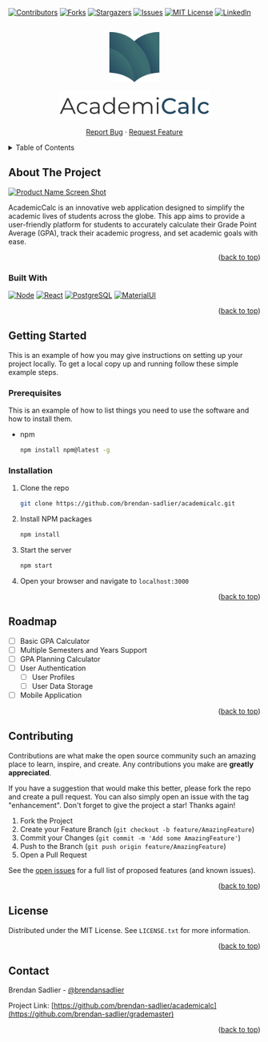 <a name="readme-top"></a>

<!-- PROJECT SHIELDS -->
[![Contributors][contributors-shield]][contributors-url]
[![Forks][forks-shield]][forks-url]
[![Stargazers][stars-shield]][stars-url]
[![Issues][issues-shield]][issues-url]
[![MIT License][license-shield]][license-url]
[![LinkedIn][linkedin-shield]][linkedin-url]

<!-- PROJECT LOGO -->
<br />
<div align="center">
  <a href="https://github.com/brendan-sadlier/academicalc">
    <img src="./images/AcademiCalc.svg" alt="Logo" width="100" height="100">
  </a>
  
  <img src="./images/AcademiCalc_Text.png" align="center" width="300"></img>

  <p align="center">
    <a href="https://github.com/brendan-sadlier/academicalc/issues">Report Bug</a>
    ·
    <a href="https://github.com/brendan-sadlier/academicalc/issues">Request Feature</a>
  </p>
</div>

<!-- TABLE OF CONTENTS -->
<details>
  <summary>Table of Contents</summary>
  <ol>
    <li>
      <a href="#about-the-project">About The Project</a>
      <ul>
        <li><a href="#built-with">Built With</a></li>
      </ul>
    </li>
    <li><a href="#getting-started">Getting Started</a></li>
    <li><a href="#roadmap">Roadmap</a></li>
    <li><a href="#contributing">Contributing</a></li>
    <li><a href="#license">License</a></li>
    <li><a href="#contact">Contact</a></li>
  </ol>
</details>

## About The Project

[![Product Name Screen Shot][product-screenshot]](https://github.com/brendan-sadlier/academicalc)

AcademicCalc is an innovative web application designed to simplify the academic lives of students across the globe. This app aims to provide a user-friendly platform for students to accurately calculate their Grade Point Average (GPA), track their academic progress, and set academic goals with ease.

<p align="right">(<a href="#readme-top">back to top</a>)</p>

### Built With

[![Node][Node.js]][Node-url]
[![React][React.js]][React-url]
[![PostgreSQL][PostgreSQL]][PostgreSQL-url]
[![MaterialUI][MaterailUI]][MaterailUI-url]

<p align="right">(<a href="#readme-top">back to top</a>)</p>

<!-- GETTING STARTED -->
## Getting Started

This is an example of how you may give instructions on setting up your project locally.
To get a local copy up and running follow these simple example steps.

### Prerequisites

This is an example of how to list things you need to use the software and how to install them.
* npm
  ```sh
  npm install npm@latest -g
  ```

### Installation

1. Clone the repo
   ```sh
   git clone https://github.com/brendan-sadlier/academicalc.git
   ```
2. Install NPM packages
   ```sh
   npm install
   ```
3. Start the server
   ```sh
   npm start
   ```
4. Open your browser and navigate to `localhost:3000`

<p align="right">(<a href="#readme-top">back to top</a>)</p>

<!-- ROADMAP -->
## Roadmap

- [ ] Basic GPA Calculator
- [ ] Multiple Semesters and Years Support
- [ ] GPA Planning Calculator
- [ ] User Authentication
    - [ ] User Profiles
    - [ ] User Data Storage
- [ ] Mobile Application

<p align="right">(<a href="#readme-top">back to top</a>)</p>

<!-- CONTRIBUTING -->
## Contributing

Contributions are what make the open source community such an amazing place to learn, inspire, and create. Any contributions you make are **greatly appreciated**.

If you have a suggestion that would make this better, please fork the repo and create a pull request. You can also simply open an issue with the tag "enhancement".
Don't forget to give the project a star! Thanks again!

1. Fork the Project
2. Create your Feature Branch (`git checkout -b feature/AmazingFeature`)
3. Commit your Changes (`git commit -m 'Add some AmazingFeature'`)
4. Push to the Branch (`git push origin feature/AmazingFeature`)
5. Open a Pull Request

See the [open issues](https://github.com/brendan-sadlier/grademaster/issues) for a full list of proposed features (and known issues).

<p align="right">(<a href="#readme-top">back to top</a>)</p>

<!-- LICENSE -->
## License

Distributed under the MIT License. See `LICENSE.txt` for more information.

<p align="right">(<a href="#readme-top">back to top</a>)</p>


<!-- CONTACT -->
## Contact

Brendan Sadlier - [@brendansadlier](https://twitter.com/brendansadlier)

Project Link: [https://github.com/brendan-sadlier/academicalc](https://github.com/brendan-sadlier/grademaster)

<p align="right">(<a href="#readme-top">back to top</a>)</p>

<!-- MARKDOWN LINKS & IMAGES -->
[contributors-shield]: https://img.shields.io/github/contributors/brendan-sadlier/academicalc.svg?style=for-the-badge
[contributors-url]: https://github.com/brendan-sadlier/academicalc/graphs/contributors
[forks-shield]: https://img.shields.io/github/forks/brendan-sadlier/academicalc.svg?style=for-the-badge
[forks-url]: https://github.com/brendan-sadlier/academicalc/network/members
[stars-shield]: https://img.shields.io/github/stars/brendan-sadlier/academicalc.svg?style=for-the-badge
[stars-url]: https://github.com/brendan-sadlier/academicalc/stargazers
[issues-shield]: https://img.shields.io/github/issues/brendan-sadlier/academicalc.svg?style=for-the-badge
[issues-url]: https://github.com/brendan-sadlier/academicalc/issues
[license-shield]: https://img.shields.io/github/license/brendan-sadlier/academicalc.svg?style=for-the-badge
[license-url]: https://github.com/brendan-sadlier/academicalc/blob/main/LICENSE
[linkedin-shield]: https://img.shields.io/badge/-LinkedIn-black.svg?style=for-the-badge&logo=linkedin&colorB=0A66C2
[linkedin-url]: https://www.linkedin.com/in/brendan-sadlier-24672823a/

[product-screenshot]: https://placehold.co/800x200/png

[React.js]: https://img.shields.io/badge/React-20232A?style=for-the-badge&logo=react&logoColor=61DAFB
[React-url]: https://reactjs.org/
[Node.js]: https://img.shields.io/badge/Node.js-339933?style=for-the-badge&logo=node.js&logoColor=white
[Node-url]: https://nodejs.org/en/
[PostgreSQL]: https://img.shields.io/badge/PostgreSQL-4169E1?style=for-the-badge&logo=postgresql&logoColor=white
[PostgreSQL-url]: https://www.postgresql.org/
[MaterailUI]: https://img.shields.io/badge/mui-007FFF?style=for-the-badge&logo=mui&logoColor=white
[MaterailUI-url]: https://material-ui.com/
